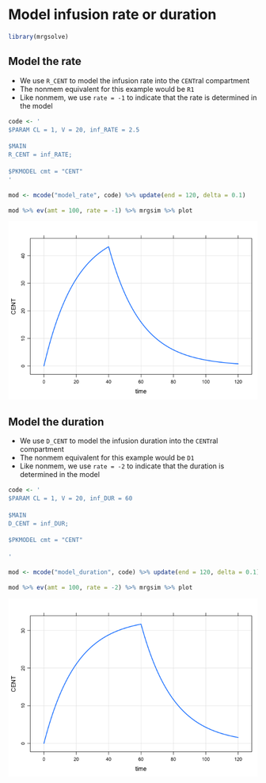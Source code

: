 Model infusion rate or duration
================

``` r
library(mrgsolve)
```

## Model the rate

  - We use `R_CENT` to model the infusion rate into the `CENT`ral
    compartment
  - The nonmem equivalent for this example would be `R1`
  - Like nonmem, we use `rate = -1` to indicate that the rate is
    determined in the model

<!-- end list -->

``` r
code <- '
$PARAM CL = 1, V = 20, inf_RATE = 2.5

$MAIN
R_CENT = inf_RATE;

$PKMODEL cmt = "CENT"
'
```

``` r
mod <- mcode("model_rate", code) %>% update(end = 120, delta = 0.1)
```

``` r
mod %>% ev(amt = 100, rate = -1) %>% mrgsim %>% plot
```

![](img/model_rate_duration-unnamed-chunk-5-1.png)<!-- -->

## Model the duration

  - We use `D_CENT` to model the infusion duration into the `CENT`ral
    compartment
  - The nonmem equivalent for this example would be `D1`
  - Like nonmem, we use `rate = -2` to indicate that the duration is
    determined in the model

<!-- end list -->

``` r
code <- '
$PARAM CL = 1, V = 20, inf_DUR = 60

$MAIN
D_CENT = inf_DUR;

$PKMODEL cmt = "CENT"

'
```

``` r
mod <- mcode("model_duration", code) %>% update(end = 120, delta = 0.1)
```

``` r
mod %>% ev(amt = 100, rate = -2) %>% mrgsim %>% plot
```

![](img/model_rate_duration-unnamed-chunk-8-1.png)<!-- -->
